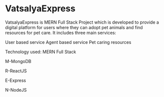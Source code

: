 # VatsalyaExpress
VatsalyaExpress is MERN Full Stack Project which is developed to provide a digital platform for users where they can adopt pet animals and find resources for pet care. It includes three main services:

User based service
Agent based service
Pet caring resources

Technology used:
MERN Full Stack

M-MongoDB

R-ReactJS

E-Express

N-NodeJS
